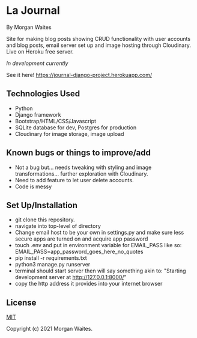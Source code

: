 # La Journal

By Morgan Waites

Site for making blog posts showing CRUD functionality with user accounts and blog posts, email server set up and image hosting through Cloudinary. Live on Heroku free server.

*In development currently*

See it here!
https://journal-django-project.herokuapp.com/ 

## Technologies Used
* Python
* Django framework
* Bootstrap/HTML/CSS/Javascript
* SQLite database for dev, Postgres for production
* Cloudinary for image storage, image upload

## Known bugs or things to improve/add
* Not a bug but... needs tweaking with styling and image transformations... further exploration with Cloudinary.
* Need to add feature to let user delete accounts.
* Code is messy

## Set Up/Installation
* git clone this repository.
* navigate into top-level of directory
* Change email host to be your own in settings.py and make sure less secure apps are turned on and acquire app password
* touch .env and put in environment variable for EMAIL_PASS like so: EMAIL_PASS=app_password_goes_here_no_quotes
* pip install -r requirements.txt
* python3 manage.py runserver
* terminal should start server then will say something akin to: "Starting development server at http://127.0.0.1:8000/"
* copy the http address it provides into your internet browser

## License
[MIT](https://opensource.org/licenses/MIT)

Copyright (c) 2021 Morgan Waites.
